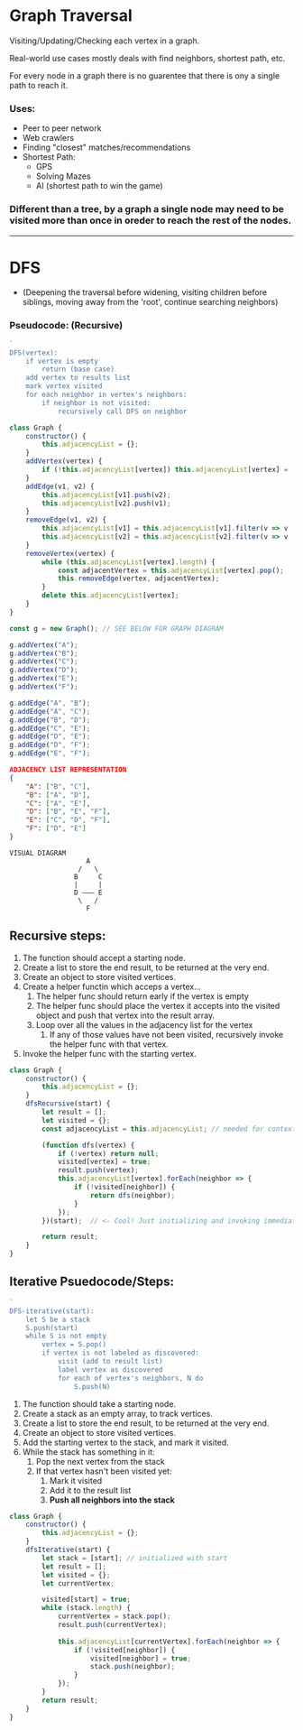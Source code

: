 # Graph Traversal

Visiting/Updating/Checking each vertex in a graph.

Real-world use cases mostly deals with find neighbors, shortest path, etc.

For every node in a graph there is no guarentee that there is ony a single path to reach it.

### Uses:
- Peer to peer network
- Web crawlers
- Finding "closest" matches/recommendations
- Shortest Path:
  - GPS
  - Solving Mazes
  - AI (shortest path to win the game)

### Different than a tree, by a graph a single node may need to be visited more than once in oreder to reach the rest of the nodes.

---
# DFS
- (Deepening the traversal before widening, visiting children before siblings, moving away from the 'root', continue searching neighbors)

### Pseudocode: (Recursive)
```js 
`
DFS(vertex):
    if vertex is empty
        return (base case)
    add vertex to results list
    mark vertex visited
    for each neighbor in vertex's neighbors:
        if neighbor is not visited:
            recursively call DFS on neighbor
```

```js
class Graph {
    constructor() {
        this.adjacencyList = {};
    }
    addVertex(vertex) {
        if (!this.adjacencyList[vertex]) this.adjacencyList[vertex] = [];
    }
    addEdge(v1, v2) {
        this.adjacencyList[v1].push(v2);
        this.adjacencyList[v2].push(v1);
    }
    removeEdge(v1, v2) {
        this.adjacencyList[v1] = this.adjacencyList[v1].filter(v => v !== v2); 
        this.adjacencyList[v2] = this.adjacencyList[v2].filter(v => v !== v1);
    }
    removeVertex(vertex) {
        while (this.adjacencyList[vertex].length) {
            const adjacentVertex = this.adjacencyList[vertex].pop();
            this.removeEdge(vertex, adjacentVertex);
        }
        delete this.adjacencyList[vertex];
    }
}

const g = new Graph(); // SEE BELOW FOR GRAPH DIAGRAM

g.addVertex("A");
g.addVertex("B");
g.addVertex("C");
g.addVertex("D");
g.addVertex("E");
g.addVertex("F");

g.addEdge("A", "B");
g.addEdge("A", "C");
g.addEdge("B", "D");
g.addEdge("C", "E");
g.addEdge("D", "E");
g.addEdge("D", "F");
g.addEdge("E", "F");
```
```JSON
ADJACENCY LIST REPRESENTATION
{
    "A": ["B", "C"],
    "B": ["A", "D"],
    "C": ["A", "E"],
    "D": ["B", "E", "F"],
    "E": ["C", "D", "F"],
    "F": ["D", "E"]
}
```
```
VISUAL DIAGRAM
                   A
                 /   \
                B     C
                |     |
                D ——— E
                 \   /
                   F
```
## Recursive steps:
1. The function should accept a starting node.
2. Create a list to store the end result, to be returned at the very end.
3. Create an object to store visited vertices.
4. Create a helper functin which acceps a vertex...
   1. The helper func should return early if the vertex is empty
   2. The helper func should place the vertex it accepts into the visited object and push that vertex into the result array.
   3. Loop over all the values in the adjacency list for the vertex
      1. If any of those values have not been visited, recursively invoke the helper func with that vertex.
5. Invoke the helper func with the starting vertex.

```js
class Graph {
    constructor() {
        this.adjacencyList = {};
    }
    dfsRecursive(start) {
        let result = [];
        let visited = {};
        const adjacencyList = this.adjacencyList; // needed for context reasons inside the helper, 'this' keyword changes meaning inside the helper

        (function dfs(vertex) {
            if (!vertex) return null;
            visited[vertex] = true;
            result.push(vertex);
            this.adjacencyList[vertex].forEach(neighbor => {
                if (!visited[neighbor]) {
                    return dfs(neighbor);
                }
            });
        })(start);  // <- Cool! Just initializing and invoking immediately

        return result;
    }
}
```
## Iterative Psuedocode/Steps:
```js
`
DFS-iterative(start):
    let S be a stack
    S.push(start)
    while S is not empty
        vertex = S.pop()
        if vertex is not labeled as discovered:
            visit (add to result list)
            label vertex as discovered
            for each of vertex's neighbors, N do
                S.push(N)
```

1. The function should take a starting node.
2. Create a stack as an empty array, to track vertices.
3. Create a list to store the end result, to be returned at the very end.
4. Create an object to store visited vertices.
5. Add the starting vertex to the stack, and mark it visited.
6. While the stack has something in it:
   1. Pop the next vertex from the stack
   2. If that vertex hasn't been visited yet:
      1. Mark it visited
      2. Add it to the result list
      3. **Push all neighbors into the stack**

```js
class Graph {
    constructor() {
        this.adjacencyList = {};
    }
    dfsIterative(start) {
        let stack = [start]; // initialized with start
        let result = [];
        let visited = {};
        let currentVertex;

        visited[start] = true;
        while (stack.length) {
            currentVertex = stack.pop();
            result.push(currentVertex);
            
            this.adjacencyList[currentVertex].forEach(neighbor => {
                if (!visited[neighbor]) {
                    visited[neighbor] = true;
                    stack.push(neighbor);
                }
            });
        }
        return result;
    }
}
```